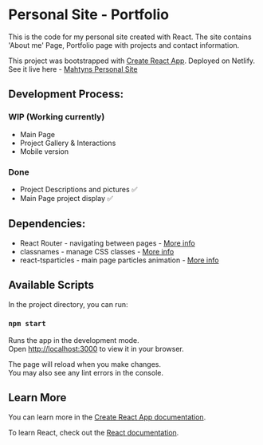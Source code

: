 # Personal Site - Portfolio

This is the code for my personal site created with React. The site contains 'About me' Page, Portfolio page with projects and contact information. 

This project was bootstrapped with [Create React App](https://github.com/facebook/create-react-app).
Deployed on Netlify. See it live here - [Mahtyns Personal Site](https://mahtyns-personalsite.netlify.app)

## Development Process:
### WIP (Working currently)
 - Main Page 
 - Project Gallery & Interactions
 - Mobile version
 ### Done
 - Project Descriptions and pictures ✅
 - Main Page project display ✅


## Dependencies:
 - React Router - navigating between pages - [More info]("https://reactrouter.com")
 - classnames - manage CSS classes - [More info]("https://www.npmjs.com/package/classnames")
 - react-tsparticles - main page particles animation - [More info](https://www.npmjs.com/package/react-tsparticles)

## Available Scripts

In the project directory, you can run:

### `npm start`

Runs the app in the development mode.\
Open [http://localhost:3000](http://localhost:3000) to view it in your browser.

The page will reload when you make changes.\
You may also see any lint errors in the console.


## Learn More

You can learn more in the [Create React App documentation](https://facebook.github.io/create-react-app/docs/getting-started).

To learn React, check out the [React documentation](https://reactjs.org/).


